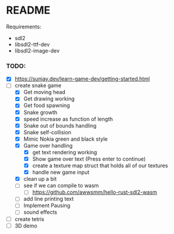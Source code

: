 # README

Requirements:
- sdl2
- libsdl2-ttf-dev
- libsdl2-image-dev

### TODO:
- [x] https://sunjay.dev/learn-game-dev/getting-started.html
- [ ] create snake game
	- [x] Get moving head
	- [x] Get drawing working
	- [x] Get food spawning
	- [x] Snake growth
	- [x] speed increase as function of length
	- [x] Snake out of bounds handling
	- [x] Snake self-collision
	- [x] Mimic Nokia green and black style
	- [x] Game over handling
		- [x] get text rendering working
		- [x] Show game over text (Press enter to continue)
		- [x] create a texture map struct that holds all of our textures
		- [x] handle new game input
	- [x] clean up a bit
	- [ ] see if we can compile to wasm
		- [ ] https://github.com/awwsmm/hello-rust-sdl2-wasm
	- [ ] add line printing text
	- [ ] Implement Pausing
	- [ ] sound effects
- [ ] create tetris
- [ ] 3D demo
